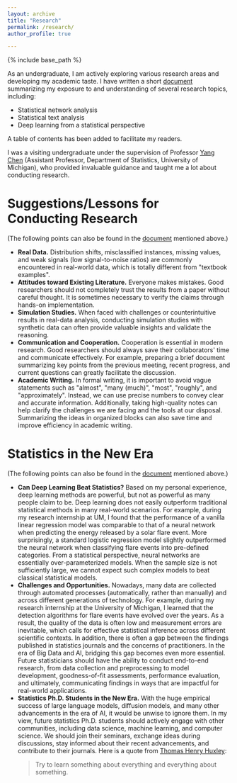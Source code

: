 ```yaml
---
layout: archive
title: "Research"
permalink: /research/
author_profile: true

---
```


{% include base_path %}

As an undergraduate, I am actively exploring various research areas and developing my academic taste. I have written a short <a href="https://jacktangsy.github.io/files/Understanding_of_Research.pdf" target="_blank">document</a> summarizing my exposure to and understanding of several research topics, including:

- Statistical network analysis
- Statistical text analysis
- Deep learning from a statistical perspective

A table of contents has been added to facilitate my readers.

I was a visiting undergraduate under the supervision of Professor <a href="https://yangchenfunstatistics.github.io/yangchen.github.io//" target="_blank">Yang Chen</a> (Assistant Professor, Department of Statistics, University of Michigan), who provided invaluable guidance and taught me a lot about conducting research.

Suggestions/Lessons for Conducting Research
====
(The following points can also be found in the <a href="https://jacktangsy.github.io/files/Understanding_of_Research.pdf" target="_blank">document</a> mentioned above.)

- **Real Data.** Distribution shifts, misclassified instances, missing values, and weak signals (low signal-to-noise ratios) are commonly encountered in real-world data, which is totally different from "textbook examples".
- **Attitudes toward Existing Literature.** Everyone makes mistakes. Good researchers should not completely trust the results from a paper without careful thought. It is sometimes necessary to verify the claims through hands-on implementation.
- **Simulation Studies.** When faced with challenges or counterintuitive results in real-data analysis, conducting simulation studies with synthetic data can often provide valuable insights and validate the reasoning.
- **Communication and Cooperation.** Cooperation is essential in modern research. Good researchers should always save their collaborators' time and communicate effectively. For example, preparing a brief document summarizing key points from the previous meeting, recent progress, and current questions can greatly facilitate the discussion.
- **Academic Writing.** In formal writing, it is important to avoid vague statements such as "almost", "many (much)", "most", "roughly", and "approximately". Instead, we can use precise numbers to convey clear and accurate information. Additionally, taking high-quality notes can help clarify the challenges we are facing and the tools at our disposal. Summarizing the ideas in organized blocks can also save time and improve efficiency in academic writing.

Statistics in the New Era
====
(The following points can also be found in the <a href="https://jacktangsy.github.io/files/Understanding_of_Research.pdf" target="_blank">document</a> mentioned above.)

- **Can Deep Learning Beat Statistics?** Based on my personal experience, deep learning methods are powerful, but not as powerful as many people claim to be. Deep learning does not easily outperform traditional statistical methods in many real-world scenarios. For example, during my research internship at UM, I found that the performance of a vanilla linear regression model was comparable to that of a neural network when predicting the energy released by a solar flare event. More surprisingly, a standard logistic regression model slightly outperformed the neural network when classifying flare events into pre-defined categories. From a statistical perspective, neural networks are essentially over-parameterized models. When the sample size is not sufficiently large, we cannot expect such complex models to beat classical statistical models.
- **Challenges and Opportunities.** Nowadays, many data are collected through automated processes (automatically, rather than manually) and across different generations of technology. For example, during my research internship at the University of Michigan, I learned that the detection algorithms for flare events have evolved over the years. As a result, the quality of the data is often low and measurement errors are inevitable, which calls for effective statistical inference across different scientific contexts. In addition, there is often a gap between the findings published in statistics journals and the concerns of practitioners. In the era of Big Data and AI, bridging this gap becomes even more essential. Future statisticians should have the ability to conduct end-to-end research, from data collection and preprocessing to model development, goodness-of-fit assessments, performance evaluation, and ultimately, communicating findings in ways that are impactful for real-world applications.
- **Statistics Ph.D. Students in the New Era.** With the huge empirical success of large language models, diffusion models, and many other advancements in the era of AI, it would be unwise to ignore them. In my view, future statistics Ph.D. students should actively engage with other communities, including data science, machine learning, and computer science. We should join their seminars, exchange ideas during discussions, stay informed about their recent advancements, and contribute to their journals. Here is a quote from <a href="https://en.wikipedia.org/wiki/Thomas_Henry_Huxley" target="_blank">Thomas Henry Huxley</a>:
  > Try to learn something about everything and everything about something.
